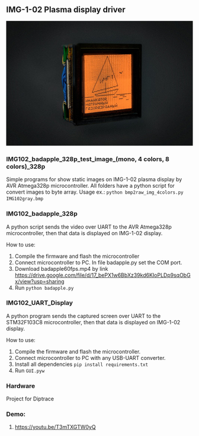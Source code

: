 ## IMG-1-02 Plasma display driver

![](https://github.com/iiiytn1k/IMG-1-02/blob/master/kdpv.jpg?raw=true)

### IMG102_badapple_328p_test_image_(mono, 4 colors, 8 colors)_328p

Simple programs for show static images on IMG-1-02 plasma display by AVR Atmega328p microcontroller. All folders have a python script for convert images to byte array.
Usage ex.:
```python bmp2raw_img_4colors.py IMG102gray.bmp```

### IMG102_badapple_328p

A python script sends the video over UART to the AVR Atmega328p microcontroller, then that data is displayed on IMG-1-02 display. 

How to use:
1. Compile the firmware and flash the microcontroller 
2. Connect microcontroller to PC. In file badapple.py set the COM port.
3. Download badapple60fps.mp4 by link https://drive.google.com/file/d/17_bePX1w6BbXz39kd6KIoPLDp9sqObGx/view?usp=sharing
4. Run ```python badapple.py```

### IMG102_UART_Display 

A python program sends the captured screen over UART to the STM32F103C8 microcontroller, then that data is displayed on IMG-1-02 display. 

How to use:
1. Compile the firmware and flash the microcontroller.
2. Connect microcontroller to PC with any USB-UART converter.
3. Install all dependencies ```pip install requirements.txt```
4. Run ```GUI.pyw```

### Hardware

Project for Diptrace

### Demo:
1. https://youtu.be/T3mTXGTW0yQ

